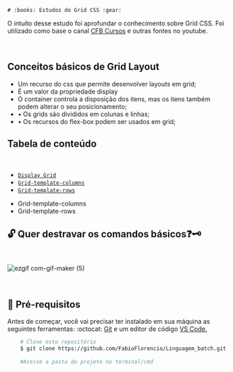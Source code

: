 	# :books: Estudos do Grid CSS :gear:

<p>O intuito desse estudo foi aprofundar o conhecimento sobre Grid CSS. Foi utilizado como base o canal <a href="https://www.youtube.com/playlist?list=PLx4x_zx8csUjBWkYq0VZBENH2K1siCmN6">CFB Cursos</a> e outras fontes no youtube.</p><br>

## Conceitos básicos de Grid Layout

- Um recurso do css que permite desenvolver layouts em grid;
- É um valor da propriedade display
- O container controla a disposição dos itens, mas os itens também podem alterar o seu posicionamento;
- •	Os grids são divididos em colunas e linhas;
- •	Os recursos do flex-box podem ser usados em grid;

## Tabela de conteúdo

<br>

* [`Display Grid`](#Display-Grid)
* [`Grid-template-columns`](#Grid-template-columns)
* [`Grid-template-rows`](#Grid-template-rows)
- Grid-template-columns
- Grid-template-rows
  


## :unlock: Quer destravar os comandos básicos:question::old_key:
<br>

![ezgif com-gif-maker (5)](https://user-images.githubusercontent.com/78650091/220229632-d7f811a0-0762-4f6d-a3ea-81bdb561f1d3.gif)


<br>

## :mag_right:  Pré-requisitos

<p>Antes de começar, você vai precisar ter instalado em sua máquina as seguintes ferramentas: :octocat: <a href="https://git-scm.com/downloads">Git</a> e um editor de código <a href="https://code.visualstudio.com/download">VS Code.</a></p>

```bash
    # Clone este repositório
    $ git clone https://github.com/FabioFlorencio/Linguagem_batch.git
	
    #Acesse a pasta do projeto no terminal/cmd    
	
```